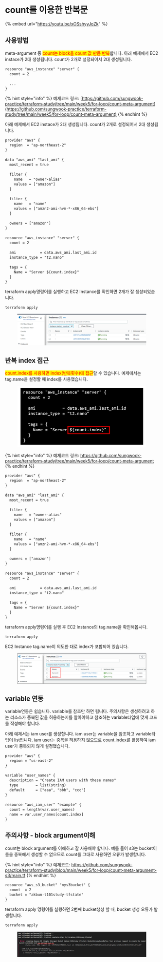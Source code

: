 # count를 이용한 반복문

{% embed url="https://youtu.be/xOSshyyJoZk" %}



## 사용방법

&#x20;meta-argument 중 <mark style="color:red;">count는 block을 count 값 만큼 반복</mark>합니다. 아래 예제에서 EC2 instace가 2대 생성됩니다. count가 2개로 설정되어서 2대 생성됩니다.

```hcl
resource "aws_instance" "server" {
  count = 2
 
  ...  
}
```



{% hint style="info" %}
예제코드 링크: [https://github.com/sungwook-practice/terraform-study/tree/main/week5/for-loop/count-meta-argument](https://github.com/sungwook-practice/terraform-study/tree/main/week5/for-loop/count-meta-argument)
{% endhint %}

아래 예제에서 EC2 instace가 2대 생성됩니다. count가 2개로 설정되어서 2대 생성됩니다.

```hcl
provider "aws" {
  region  = "ap-northeast-2"
}
 
data "aws_ami" "last_ami" {
  most_recent = true
 
  filter {
    name   = "owner-alias"
    values = ["amazon"]
  }
 
  filter {
    name   = "name"
    values = ["amzn2-ami-hvm-*-x86_64-ebs"]
  }
 
  owners = ["amazon"]
}
 
resource "aws_instance" "server" {
  count = 2
 
  ami           = data.aws_ami.last_ami.id
  instance_type = "t2.nano"
 
  tags = {
    Name = "Server ${count.index}"
  }
}
```



terraform apply명령어를 실행하고 EC2 Instance를 확인하면 2개가 잘 생성되었습니다.

```
terraform apply
```

<figure><img src="../../.gitbook/assets/image (12).png" alt=""><figcaption></figcaption></figure>



## 반복 index 접근

<mark style="color:red;">count.index를 사용하면 index(반복횟수)에 접근</mark>할 수 있습니다. 예제에서는 tag.name을 설정할 때 index를 사용했습니다.

<figure><img src="../../.gitbook/assets/image (26).png" alt=""><figcaption></figcaption></figure>



{% hint style="info" %}
예제코드 링크: https://github.com/sungwook-practice/terraform-study/tree/main/week5/for-loop/count-meta-argument
{% endhint %}

```hcl
provider "aws" {
  region  = "ap-northeast-2"
}
 
data "aws_ami" "last_ami" {
  most_recent = true
 
  filter {
    name   = "owner-alias"
    values = ["amazon"]
  }
 
  filter {
    name   = "name"
    values = ["amzn2-ami-hvm-*-x86_64-ebs"]
  }
 
  owners = ["amazon"]
}
 
resource "aws_instance" "server" {
  count = 2
 
  ami           = data.aws_ami.last_ami.id
  instance_type = "t2.nano"
 
  tags = {
    Name = "Server ${count.index}"
  }
}
```



terraform apply명령어를 실행 후 EC2 Instance의 tag.name을 확인해봅시다.

```
terraform apply
```



EC2 Instance tag.name이 의도한 대로 index가 포함되어 있습니다.

<figure><img src="../../.gitbook/assets/image (4) (4).png" alt=""><figcaption></figcaption></figure>



## variable 연동

variable연동은 쉽습니다. variable를 참조만 하면 됩니다. 주의사항은 생성하려고 하는 리소스가 중복된 값을 허용하는지를 알아야하고 참조하는 variable타입에 맞게 코드를 작성해야 합니다.



아래 예제서는 iam user를 생성합니다. iam user는 variable을 참조하고 variable타입이 list입니다. iam user는 중복을 허용하지 않으므로 count.index를 활용하여 iam user가 중복되지 않게 설정했습니다.

```hcl
provider "aws" {
  region = "us-east-2"
}
 
variable "user_names" {
  description = "Create IAM users with these names"
  type        = list(string)
  default     = ["aaa", "bbb", "ccc"]
}
 
resource "aws_iam_user" "example" {
  count = length(var.user_names)
  name = var.user_names[count.index]
}
```



## 주의사항 - block argument이해&#x20;

count는 block argument를 이해하고 잘 사용해야 합니다. 예를 들어 s3는 bucket이름을 중복해서 생성할 수 없으므로 count를 그대로 사용하면 오류가 발생합니다.



{% hint style="info" %}
예제코드: https://github.com/sungwook-practice/terraform-study/blob/main/week5/for-loop/count-meta-argument-s3/main.tf
{% endhint %}

```hcl
resource "aws_s3_bucket" "mys3bucket" {
  count  = 2
  bucket = "akbun-t101study-tfstate"
}
```



terraform apply 명령어를 실행하면 2번째 bucket생성 할 때, bucket 생성 오류가 발생합니다.

```
terraform apply
```

<figure><img src="../../.gitbook/assets/image (1) (2).png" alt=""><figcaption></figcaption></figure>
